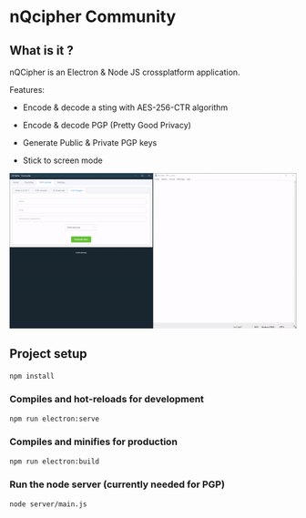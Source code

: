 # nQcipher Community

## What is it ?
nQCipher is an Electron & Node JS crossplatform application.

Features:

- Encode & decode a sting with AES-256-CTR algorithm

- Encode & decode PGP (Pretty Good Privacy)

- Generate Public & Private PGP keys

- Stick to screen mode

![](public/example.gif)

## Project setup
```
npm install
```

### Compiles and hot-reloads for development
```
npm run electron:serve
```

### Compiles and minifies for production
```
npm run electron:build
```

### Run the node server (currently needed for PGP)
```
node server/main.js
```
